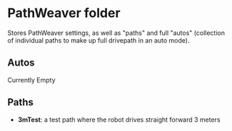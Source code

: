 # PathWeaver folder
Stores PathWeaver settings, as well as "paths" and full "autos" (collection of individual paths to make up full drivepath in an auto mode).

## Autos
Currently Empty

## Paths
* **3mTest**: a test path where the robot drives straight forward 3 meters

